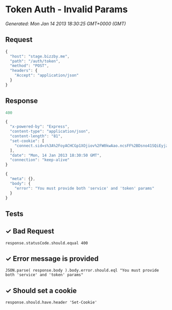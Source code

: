 # Token Auth - Invalid Params

*Generated: Mon Jan 14 2013 18:30:25 GMT+0000 (GMT)*
## Request
```javascript
{
  "host": "stage.bizzby.me",
  "path": "/auth/token",
  "method": "POST",
  "headers": {
    "Accept": "application/json"
  }
}
```

## Response
```javascript
400
```
```javascript
{
  "x-powered-by": "Express",
  "content-type": "application/json",
  "content-length": "81",
  "set-cookie": [
    "connect.sid=s%3A%2FoyACHCGp1XOjiov%2FW0kwAao.ncsFF%2BDsno41SQiEyjzGRi%2F1zuHczrlcf%2BiqQsCLq88; Path=/"
  ],
  "date": "Mon, 14 Jan 2013 18:30:50 GMT",
  "connection": "keep-alive"
}
```
```javascript
{
  "meta": {},
  "body": {
    "error": "You must provide both 'service' and 'token' params"
  }
}
```

## Tests

## ✓ Bad Request
```
response.statusCode.should.equal 400
```

## ✓ Error message is provided
```
JSON.parse( response.body ).body.error.should.eql "You must provide both 'service' and 'token' params"
```

## ✓ Should set a cookie
```
response.should.have.header 'Set-Cookie'
```

